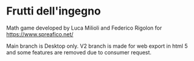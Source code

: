 # Frutti dell'ingegno

Math game developed by Luca Milioli and Federico Rigolon for https://www.spreafico.net/

Main branch is Desktop only. 
V2 branch is made for web export in html 5 and some features are removed due to consumer request.
